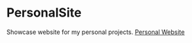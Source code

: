# PersonalSite
Showcase website for my personal projects.
[Personal Website]( https://andrew03f.github.io/PersonalSite/)
